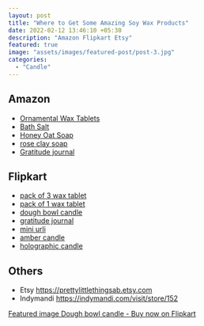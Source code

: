```yaml
---
layout: post
title: "Where to Get Some Amazing Soy Wax Products"
date: 2022-02-12 13:46:10 +05:30
description: "Amazon Flipkart Etsy"
featured: true
image: "assets/images/featured-post/post-3.jpg"
categories: 
  - "Candle"
---
```



## Amazon
- [Ornamental Wax Tablets](https://www.amazon.in/dp/B0BTVQYM55?ref=myi_title_dp)
- [Bath Salt](https://www.amazon.in/dp/B0BTW8ZTZW?ref=myi_title_dp)
- [Honey Oat Soap](https://www.amazon.in/dp/B0BTWWMFJJ?ref=myi_title_dp)
- [rose clay soap](https://www.amazon.in/dp/B0BTWXCV5Y?ref=myi_title_dp)
- [Gratitude journal](https://www.amazon.in/dp/B0BVKB3CX5?ref=myi_title_dp)

## Flipkart
- [pack of 3 wax tablet](https://www.flipkart.com/avnika-bhandari-scented-wax-tablet-pack-3-candle/p/itm451346119d3c4?pid=CANGKDGGGCBYHUSX)
- [pack of 1 wax tablet](https://www.flipkart.com/avnika-bhandari-wax-tablets-100-soy-wax-hand-poured-fragrance-infused-candle/p/itm1445641ae3775?pid=CANGKTT5XTYBW7VZ)
- [dough bowl candle](https://www.flipkart.com/avnika-bhandari-dough-bowl-candle/p/itmc0ae74fa9d72f?pid=CANGKDG4NQZTFZUT)
- [gratitude journal](https://www.flipkart.com/avnika-bhandari-my-gratitude-journal-a5-diary-unruled-110-pages/p/itm9ee8cabcef263?pid=DIAGHG2YF94JE6ZE)
- [mini urli](https://www.flipkart.com/avnika-bhandari-mini-candle-urli-100-soy-wax-hand-poured-fragrance-infused/p/itma0f9432080d27?pid=CANGKDHEY6JWZ9V8)
- [amber candle](https://www.flipkart.com/avnika-bhandari-scented-amber-jar-candle-mood-elevation-room-freshner-luxury-home-decor/p/itm08496a4312a72?pid=CANGM4P8GAPYMSAZ)
- [holographic candle](https://www.flipkart.com/avnika-bhandari-scented-holographic-candle/p/itm229c7dc6e2548?pid=CANGKDFMGCPCHKYS)

## Others
- Etsy https://prettylittlethingsab.etsy.com
- Indymandi https://indymandi.com/visit/store/152






[Featured image Dough bowl candle - Buy now on Flipkart](https://www.flipkart.com/avnika-bhandari-dough-bowl-candle/p/itmc0ae74fa9d72f?pid=CANGKDG4NQZTFZUT)
